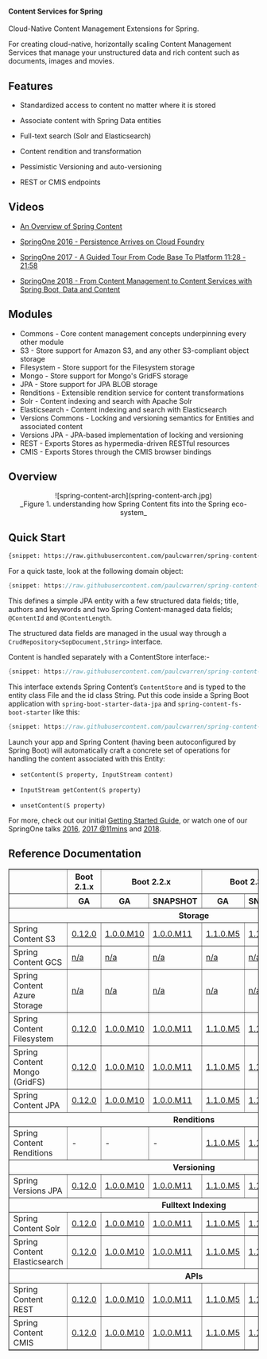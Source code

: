 #### Content Services for Spring

Cloud-Native Content Management Extensions for Spring.

For creating cloud-native, horizontally scaling Content Management Services that manage your unstructured data and rich content such as documents, images and movies.  

## Features

- Standardized access to content no matter where it is stored  

- Associate content with Spring Data entities

- Full-text search (Solr and Elasticsearch)

- Content rendition and transformation

- Pessimistic Versioning and auto-versioning

- REST or CMIS endpoints

## Videos

- [An Overview of Spring Content](https://www.youtube.com/watch?v=pbDaONWWT3s)

- [SpringOne 2016 - Persistence Arrives on Cloud Foundry](https://www.youtube.com/watch?v=VisP5ebZoWw)

- [SpringOne 2017 - A Guided Tour From Code Base To Platform 11:28 - 21:58](https://www.youtube.com/watch?v=YtNvHTwHhRY&t=0s&list=PLAdzTan_eSPQ2uPeB0bByiIUMLVAhrPHL&index=93)

- [SpringOne 2018 - From Content Management to Content Services with Spring Boot, Data and Content](https://www.youtube.com/watch?v=qyIMHWR40eA)

## Modules

- Commons - Core content management concepts underpinning every other module
- S3 - Store support for Amazon S3, and any other S3-compliant object storage  
- Filesystem - Store support for the Filesystem storage
- Mongo - Store support for Mongo's GridFS storage
- JPA - Store support for JPA BLOB storage
- Renditions - Extensible rendition service for content transformations
- Solr - Content indexing and search with Apache Solr
- Elasticsearch  - Content indexing and search with Elasticsearch
- Versions Commons - Locking and versioning semantics for Entities and associated content
- Versions JPA - JPA-based implementation of locking and versioning
- REST - Exports Stores as hypermedia-driven RESTful resources
- CMIS - Exports Stores through the CMIS browser bindings

## Overview

<center>![spring-content-arch](spring-content-arch.jpg)</center>
<center>_Figure 1. understanding how Spring Content fits into the Spring eco-system_</center>

## Quick Start

```xml
{snippet: https://raw.githubusercontent.com/paulcwarren/spring-content-gettingstarted/main/spring-content-fs/complete/pom.xml 38-42}
```

For a quick taste, look at the following domain object:

```java
{snippet: https://raw.githubusercontent.com/paulcwarren/spring-content-gettingstarted/main/spring-content-fs/complete/src/main/java/gettingstarted/File.java 17-33}
```

This defines a simple JPA entity with a few structured data fields; title, authors and keywords and two Spring Content-managed data fields; `@ContentId` and `@ContentLength`.

The structured data fields are managed in the usual way through a `CrudRepository<SopDocument,String>` interface.  

Content is handled separately with a ContentStore interface:-

```java
{snippet: https://raw.githubusercontent.com/paulcwarren/spring-content-gettingstarted/main/spring-content-fs/complete/src/main/java/gettingstarted/FileContentStore.java 5-6}
```

This interface extends Spring Content’s `ContentStore` and is typed to the entity class File and the id class String.  Put this code inside a Spring Boot application with `spring-boot-starter-data-jpa` and `spring-content-fs-boot-starter` like this:

```java
{snippet: https://raw.githubusercontent.com/paulcwarren/spring-content-gettingstarted/main/spring-content-fs/complete/src/main/java/gettingstarted/SpringContentApplication.java 6-12}
```

Launch your app and Spring Content (having been autoconfigured by Spring Boot) will automatically craft a concrete set of operations for handling the content associated with this Entity:

- `setContent(S property, InputStream content)`

- `InputStream getContent(S property)`

- `unsetContent(S property)`

For more, check out our initial [Getting Started Guide](spring-content-fs-docs.md), or watch one of our SpringOne talks [2016](https://bit.ly/springone-vid), [2017 @11mins](https://www.youtube.com/watch?v=YtNvHTwHhRY) and [2018](https://www.youtube.com/watch?v=qyIMHWR40eA&t=52s).

## Reference Documentation

<table width=100% border=1px>
    <thead>
        <tr>
            <th></th>
            <th style="text-align:center">Boot 2.1.x</th>
            <th colspan=2 style="text-align:center">Boot 2.2.x</th>
            <th colspan=2 style="text-align:center">Boot 2.3.x</th>
            <th colspan=2 style="text-align:center">Boot 2.4.x</th>
        </tr>
        <tr>
            <th></th>
            <th>GA</th>
            <th>GA</th>
            <th>SNAPSHOT</th>
            <th>GA</th>
            <th>SNAPSHOT</th>
            <th>GA</th>
            <th>SNAPSHOT</th>
        </tr>
        <tr>
            <th colspan=9>Storage</th>
        </tr>
    </thead>
    <tbody>
        <tr>
            <td>Spring Content S3</td>
            <td><a href="refs/release/0.12.0/s3-index.html">0.12.0</a></td>
            <td><a href="refs/release/1.0.0.M11/s3-index.html">1.0.0.M10</a></td>
            <td><a href="refs/snapshot/1.0.x/s3-index.html">1.0.0.M11</a></td>
            <td><a href="refs/release/1.1.0.M5/s3-index.html">1.1.0.M5</a></td>
            <td><a href="refs/snapshot/1.1.x/s3-index.html">1.1.0.M6</a></td>
            <td><a href="refs/release/1.2.2/s3-index.html">1.2.2</a></td>
            <td><a href="refs/snapshot/1.2.x/s3-index.html">1.2.3</a></td>
        </tr>
        <tr>
            <td>Spring Content GCS</td>
            <td><a href="#">n/a</a></td>
            <td><a href="#">n/a</a></td>
            <td><a href="#">n/a</a></td>
            <td><a href="#">n/a</a></td>
            <td><a href="#">n/a</a></td>
            <td><a href="refs/release/1.2.2/gcs-index.html">1.2.2</a></td>
            <td><a href="refs/snapshot/1.2.x/gcs-index.html">1.2.3</a></td>
        </tr>
        <tr>
            <td>Spring Content Azure Storage</td>
            <td><a href="#">n/a</a></td>
            <td><a href="#">n/a</a></td>
            <td><a href="#">n/a</a></td>
            <td><a href="#">n/a</a></td>
            <td><a href="#">n/a</a></td>
            <td><a href="#">n/a</a></td>
            <td><a href="refs/snapshot/1.2.x/azure-index.html">1.2.3</a></td>
        </tr>
        <tr>
            <td>Spring Content Filesystem</td>
            <td><a href="refs/release/0.12.0/fs-index.html">0.12.0</a></td>
            <td><a href="refs/release/1.0.0.M10/fs-index.html">1.0.0.M10</a></td>
            <td><a href="refs/snapshot/1.0.x/fs-index.html">1.0.0.M11</a></td>
            <td><a href="refs/release/1.1.0.M5/fs-index.html">1.1.0.M5</a></td>
            <td><a href="refs/snapshot/1.1.x/fs-index.html">1.1.0.M6</a></td>
            <td><a href="refs/release/1.2.2/fs-index.html">1.2.2</a></td>
            <td><a href="refs/snapshot/1.2.x/fs-index.html">1.2.3</a></td>
        </tr>
        <tr>
            <td>Spring Content Mongo (GridFS)</td>
            <td><a href="refs/release/0.12.0/mongo-index.html">0.12.0</a></td>
            <td><a href="refs/release/1.0.0.M10/mongo-index.html">1.0.0.M10</a></td>
            <td><a href="refs/snapshot/1.0.x/mongo-index.html">1.0.0.M11</a></td>
            <td><a href="refs/release/1.1.0.M5/mongo-index.html">1.1.0.M5</a></td>
            <td><a href="refs/snapshot/1.1.x/mongo-index.html">1.1.0.M6</a></td>
            <td><a href="refs/release/1.2.2/mongo-index.html">1.2.2</a></td>
            <td><a href="refs/snapshot/1.2.x/mongo-index.html">1.2.3</a></td>
        </tr>
        <tr>
            <td>Spring Content JPA</td>
            <td><a href="refs/release/0.12.0/jpa-index.html">0.12.0</a></td>
            <td><a href="refs/release/1.0.0.M10/jpa-index.html">1.0.0.M10</a></td>
            <td><a href="refs/snapshot/1.0.x/jpa-index.html">1.0.0.M11</a></td>
            <td><a href="refs/release/1.1.0.M5/jpa-index.html">1.1.0.M5</a></td>
            <td><a href="refs/snapshot/1.1.x/jpa-index.html">1.1.0.M6</a></td>
            <td><a href="refs/release/1.2.2/jpa-index.html">1.2.2</a></td>
            <td><a href="refs/snapshot/1.2.x/jpa-index.html">1.2.3</a></td>
        </tr>
        <tr>
            <th colspan=9>Renditions</th>
        </tr>
        <tr>
            <td>Spring Content Renditions</td>
            <td>-</td>
            <td>-</td>
            <td>-</td>
            <td><a href="refs/release/1.1.0.M5/renditions-index.html">1.1.0.M5</a></td>
            <td><a href="refs/snapshot/1.1.x/renditions-index.html">1.1.0.M6</a></td>
            <td><a href="refs/release/1.2.2/renditions-index.html">1.2.2</a></td>
            <td><a href="refs/snapshot/1.2.x/renditions-index.html">1.2.3</a></td>
        </tr>
        <tr>
            <th colspan=9>Versioning</th>
        </tr>
        <tr>
            <td>Spring Versions JPA</td>
            <td><a href="refs/release/0.12.0/jpaversion-index.html">0.12.0</a></td>
            <td><a href="refs/release/1.0.0.M10/jpaversions-index.html">1.0.0.M10</a></td>
            <td><a href="refs/snapshot/1.0.x/jpaversions-index.html">1.0.0.M11</a></td>
            <td><a href="refs/release/1.1.0.M5/jpaversions-index.html">1.1.0.M5</a></td>
            <td><a href="refs/snapshot/1.1.x/jpaversions-index.html">1.1.0.M6</a></td>
            <td><a href="refs/release/1.2.2/jpaversions-index.html">1.2.2</a></td>
            <td><a href="refs/snapshot/1.2.x/jpaversions-index.html">1.2.3</a></td>
        </tr>
        <tr>
            <th colspan=9>Fulltext Indexing</th>
        </tr>
        <tr>
            <td>Spring Content Solr</td>
            <td><a href="refs/release/0.12.0/solr-index.html">0.12.0</a></td>
            <td><a href="refs/release/1.0.0.M10/solr-index.html">1.0.0.M10</a></td>
            <td><a href="refs/snapshot/1.0.x/solr-index.html">1.0.0.M11</a></td>
            <td><a href="refs/release/1.1.0.M5/solr-index.html">1.1.0.M5</a></td>
            <td><a href="refs/snapshot/1.1.x/solr-index.html">1.1.0.M6</a></td>
            <td><a href="refs/release/1.2.2/solr-index.html">1.2.2</a></td>
            <td><a href="refs/snapshot/1.2.x/solr-index.html">1.2.3</a></td>
        </tr>
        <tr>
            <td>Spring Content Elasticsearch</td>
            <td><a href="refs/release/0.12.0/elasticsearch-index.html">0.12.0</a></td>
            <td><a href="refs/release/1.0.0.M10/elasticsearch-index.html">1.0.0.M10</a></td>
            <td><a href="refs/snapshot/1.0.x/elasticsearch-index.html">1.0.0.M11</a></td>
            <td><a href="refs/release/1.1.0.M5/elasticsearch-index.html">1.1.0.M5</a></td>
            <td><a href="refs/snapshot/1.1.x/elasticsearch-index.html">1.1.0.M6</a></td>
            <td><a href="refs/release/1.2.2/elasticsearch-index.html">1.2.2</a></td>
            <td><a href="refs/snapshot/1.2.x/elasticsearch-index.html">1.2.3</a></td>
        </tr>
        <tr>
            <th colspan=9>APIs</th>
        </tr>
        <tr>
            <td>Spring Content REST</td>
            <td><a href="refs/release/0.12.0/rest-index.html">0.12.0</a></td>
            <td><a href="refs/release/1.0.0.M10/rest-index.html">1.0.0.M10</a></td>
            <td><a href="refs/snapshot/1.0.x/rest-index.html">1.0.0.M11</a></td>
            <td><a href="refs/release/1.1.0.M5/rest-index.html">1.1.0.M5</a></td>
            <td><a href="refs/snapshot/1.1.x/rest-index.html">1.1.0.M6</a></td>
            <td><a href="refs/release/1.2.2/rest-index.html">1.2.2</a></td>
            <td><a href="refs/snapshot/1.2.x/rest-index.html">1.2.3</a></td>
        </tr>
        <tr>
            <td>Spring Content CMIS</td>
            <td><a href="refs/release/0.12.0/cmis-index.html">0.12.0</a></td>
            <td><a href="refs/release/1.0.0.M10/cmis-index.html">1.0.0.M10</a></td>
            <td><a href="refs/snapshot/1.0.x/cmis-index.html">1.0.0.M11</a></td>
            <td><a href="refs/release/1.1.0.M5/cmis-index.html">1.1.0.M5</a></td>
            <td><a href="refs/snapshot/1.1.x/cmis-index.html">1.1.0.M6</a></td>
            <td><a href="refs/release/1.2.2/cmis-index.html">1.2.2</a></td>
            <td><a href="refs/snapshot/1.2.x/cmis-index.html">1.2.3</a></td>
        </tr>
    </tbody>
</table>

